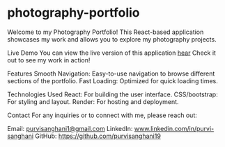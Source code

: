 # photography-portfolio

Welcome to my Photography Portfolio! This React-based application showcases my work and allows you to explore my photography projects.

Live Demo
You can view the live version of this application <a href="https://photography-portfolio-wp5e.onrender.com">hear</a> Check it out to see my work in action!

Features
Smooth Navigation: Easy-to-use navigation to browse different sections of the portfolio.
Fast Loading: Optimized for quick loading times.


Technologies Used
React: For building the user interface.
CSS/bootstrap: For styling and layout.
Render: For hosting and deployment.


Contact
For any inquiries or to connect with me, please reach out:

Email: purvisanghani1@gmail.com
LinkedIn: www.linkedin.com/in/purvi-sanghani
GitHub: https://github.com/purvisanghani19